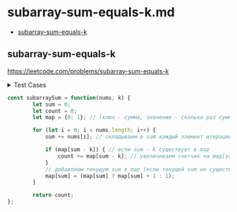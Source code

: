 # subarray-sum-equals-k.md

+ [subarray-sum-equals-k](#subarray-sum-equals-k)

## subarray-sum-equals-k

https://leetcode.com/problems/subarray-sum-equals-k

<details><summary>Test Cases</summary><blockquote>

``` javascript
 // [1], k = 1;
 // 1

 // [1, 2, 3], k = 3
 // 2

 // [0, 1], k = 5
 // 0
```

</blockquote></details>

``` javascript
const subarraySum = function(nums, k) {
        let sum = 0;
        let count = 0;
        let map = {0: 1}; // (ключ - сумма, значение - сколько раз сумма встретилась)

        for (let i = 0; i < nums.length; i++) {
            sum += nums[i]; // складываем в sum каждый элемент итерации (плюсуем)

            if (map[sum - k]) { // если sum - k существует в map
                count += map[sum - k]; // увеличиваем счетчик на map[sum - k]
            }
            // добавляем текущую sum в map (если текущей sum не существует в map то инициализируем как 1)
            map[sum] = (map[sum] ? map[sum] + 1 : 1);
        }

        return count;
};
```
